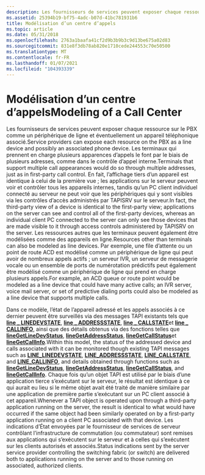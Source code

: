 ```yaml
---
description: Les fournisseurs de services peuvent exposer chaque ressource sur le PBX comme un périphérique de ligne et éventuellement un appareil téléphonique associé.
ms.assetid: 25394b19-bf75-4adc-b07d-41bc781931b6
title: Modélisation d’un centre d’appels
ms.topic: article
ms.date: 05/31/2018
ms.openlocfilehash: 2763a1baafa41cf2d9b3b9b3c9d13be675a02d83
ms.sourcegitcommit: 831e8f3db78ab820e1710cede244553c70e50500
ms.translationtype: MT
ms.contentlocale: fr-FR
ms.lasthandoff: 01/07/2021
ms.locfileid: "104393339"
---
```

# <a name="modeling-of-a-call-center"></a><span data-ttu-id="ed978-103">Modélisation d’un centre d’appels</span><span class="sxs-lookup"><span data-stu-id="ed978-103">Modeling of a Call Center</span></span>

<span data-ttu-id="ed978-104">Les fournisseurs de services peuvent exposer chaque ressource sur le PBX comme un périphérique de ligne et éventuellement un appareil téléphonique associé.</span><span class="sxs-lookup"><span data-stu-id="ed978-104">Service providers can expose each resource on the PBX as a line device and possibly an associated phone device.</span></span> <span data-ttu-id="ed978-105">Les terminaux qui prennent en charge plusieurs apparences d’appels le font par le biais de plusieurs adresses, comme dans le contrôle d’appel interne.</span><span class="sxs-lookup"><span data-stu-id="ed978-105">Terminals that support multiple call appearances would do so through multiple addresses, just as in first-party call control.</span></span> <span data-ttu-id="ed978-106">En fait, l’affichage tiers d’un appareil est identique à celui de la première vue ; les applications sur le serveur peuvent voir et contrôler tous les appareils internes, tandis qu’un PC client individuel connecté au serveur ne peut voir que les périphériques qui y sont visibles via les contrôles d’accès administrés par TAPISRV sur le serveur.</span><span class="sxs-lookup"><span data-stu-id="ed978-106">In fact, the third-party view of a device is identical to the first-party view; applications on the server can see and control all of the first-party devices, whereas an individual client PC connected to the server can only see those devices that are made visible to it through access controls administered by TAPISRV on the server.</span></span> <span data-ttu-id="ed978-107">Les ressources autres que les terminaux peuvent également être modélisées comme des appareils en ligne.</span><span class="sxs-lookup"><span data-stu-id="ed978-107">Resources other than terminals can also be modeled as line devices.</span></span> <span data-ttu-id="ed978-108">Par exemple, une file d’attente ou un point de route ACD est modélisé comme un périphérique de ligne qui peut avoir de nombreux appels actifs ; un serveur IVR, un serveur de messagerie vocale ou un ensemble de ports de numérotation prédictifs peut également être modélisé comme un périphérique de ligne qui prend en charge plusieurs appels.</span><span class="sxs-lookup"><span data-stu-id="ed978-108">For example, an ACD queue or route point would be modeled as a line device that could have many active calls; an IVR server, voice mail server, or set of predictive dialing ports could also be modeled as a line device that supports multiple calls.</span></span>

<span data-ttu-id="ed978-109">Dans ce modèle, l’état de l’appareil adressé et les appels associés à ce dernier peuvent être surveillés via des messages TAPI existants tels que [**line \_ LINEDEVSTATE**](line-linedevstate.md), [**line \_ ADDRESSSTATE**](line-addressstate.md), [**line \_ CALLSTATE**](line-callstate.md)et [**line \_ CALLINFO**](line-callinfo.md), ainsi que des détails obtenus via des fonctions telles que [**lineGetLineDevStatus**](/windows/desktop/api/Tapi/nf-tapi-linegetlinedevstatus), [**lineGetAddressStatus**](/windows/desktop/api/Tapi/nf-tapi-linegetaddressstatus), [**lineGetCallStatus**](/windows/desktop/api/Tapi/nf-tapi-linegetcallstatus)et [**lineGetCallInfo**](/windows/desktop/api/Tapi/nf-tapi-linegetcallinfo).</span><span class="sxs-lookup"><span data-stu-id="ed978-109">Within this model, the status of the addressed device and calls associated with it can be monitored though existing TAPI messages such as [**LINE\_LINEDEVSTATE**](line-linedevstate.md), [**LINE\_ADDRESSSTATE**](line-addressstate.md), [**LINE\_CALLSTATE**](line-callstate.md), and [**LINE\_CALLINFO**](line-callinfo.md), and details obtained through functions such as [**lineGetLineDevStatus**](/windows/desktop/api/Tapi/nf-tapi-linegetlinedevstatus), [**lineGetAddressStatus**](/windows/desktop/api/Tapi/nf-tapi-linegetaddressstatus), [**lineGetCallStatus**](/windows/desktop/api/Tapi/nf-tapi-linegetcallstatus), and [**lineGetCallInfo**](/windows/desktop/api/Tapi/nf-tapi-linegetcallinfo).</span></span> <span data-ttu-id="ed978-110">Chaque fois qu’un objet TAPI est utilisé par le biais d’une application tierce s’exécutant sur le serveur, le résultat est identique à ce qui aurait eu lieu si le même objet avait été traité de manière similaire par une application de première partie s’exécutant sur un PC client associé à cet appareil.</span><span class="sxs-lookup"><span data-stu-id="ed978-110">Whenever a TAPI object is operated upon through a third-party application running on the server, the result is identical to what would have occurred if the same object had been similarly operated on by a first-party application running on a client PC associated with that device.</span></span> <span data-ttu-id="ed978-111">Les indications d’État envoyées par le fournisseur de services de serveur contrôlant l’infrastructure de commutation (ou commutateur) sont remises aux applications qui s’exécutent sur le serveur et à celles qui s’exécutent sur les clients autorisés et associés.</span><span class="sxs-lookup"><span data-stu-id="ed978-111">Status indications sent by the server service provider controlling the switching fabric (or switch) are delivered both to applications running on the server and to those running on associated, authorized clients.</span></span>

 

 



